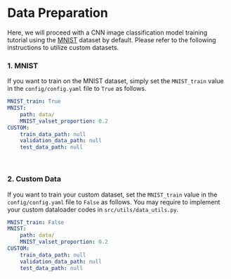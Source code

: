 # Data Preparation
Here, we will proceed with a CNN image classification model training tutorial using the [MNIST](http://yann.lecun.com/exdb/mnist/) dataset by default.
Please refer to the following instructions to utilize custom datasets.


### 1. MNIST
If you want to train on the MNIST dataset, simply set the `MNIST_train` value in the `config/config.yaml` file to `True` as follows.
```yaml
MNIST_train: True       
MNIST:
    path: data/
    MNIST_valset_proportion: 0.2 
CUSTOM:
    train_data_path: null
    validation_data_path: null
    test_data_path: null
```
<br>

### 2. Custom Data
If you want to train your custom dataset, set the `MNIST_train` value in the `config/config.yaml` file to `False` as follows.
You may require to implement your custom dataloader codes in `src/utils/data_utils.py`.
```yaml
MNIST_train: False       
MNIST:
    path: data/
    MNIST_valset_proportion: 0.2 
CUSTOM:
    train_data_path: null
    validation_data_path: null
    test_data_path: null
```
